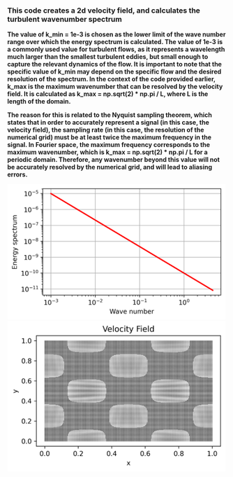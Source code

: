 ### <strong>This code creates a 2d velocity field, and calculates the turbulent wavenumber spectrum<strong>

**The value of k_min = 1e-3 is chosen as the lower limit of the wave number range over which the energy spectrum is calculated. The value of 1e-3 is a commonly used value for turbulent flows, as it represents a wavelength much larger than the smallest turbulent eddies, but small enough to capture the relevant dynamics of the flow. It is important to note that the specific value of k_min may depend on the specific flow and the desired resolution of the spectrum.**
**In the context of the code provided earlier, k_max is the maximum wavenumber that can be resolved by the velocity field. It is calculated as k_max = np.sqrt(2) * np.pi / L, where L is the length of the domain.**

**The reason for this is related to the Nyquist sampling theorem, which states that in order to accurately represent a signal (in this case, the velocity field), the sampling rate (in this case, the resolution of the numerical grid) must be at least twice the maximum frequency in the signal. In Fourier space, the maximum frequency corresponds to the maximum wavenumber, which is k_max = np.sqrt(2) * np.pi / L for a periodic domain. Therefore, any wavenumber beyond this value will not be accurately resolved by the numerical grid, and will lead to aliasing errors.**

<img src="https://github.com/general-chen/Python/blob/c666a5d4c7fd853cbff0dada11a1572c3c485e4c/turbulent_wavenumber_sprecxtrum/Turbulent_spectrum.png" width="500">
<img src="https://github.com/general-chen/Python/blob/c666a5d4c7fd853cbff0dada11a1572c3c485e4c/turbulent_wavenumber_sprecxtrum/Velocity_Field.png" width="500">
